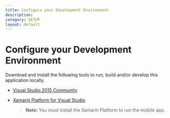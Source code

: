 ```yaml
---
title: Configure your Development Environment
description: 
category: SETUP
layout: default
---
```


# Configure your Development Environment

Download and install the following tools to run, build and/or develop this application locally.

- [Visual Studio 2015 Community](https://go.microsoft.com/fwlink/?LinkId=691978&clcid=0x409)
- [Xamarin Platform for Visual Studio](https://xamarin.com/platform) 

  > **Note:** You must install the Xamarin Platform to run the mobile app.